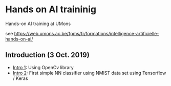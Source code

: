 # Hands on AI traininig

Hands-on AI training at UMons

see https://web.umons.ac.be/fpms/fr/formations/intelligence-artificielle-hands-on-ai/

## Introduction (3 Oct. 2019)

* [Intro 1](Défis%20en%20intelligence%20artificielle/Défi1%20-%20IA%20et%20analyse%20images/Intro1.ipynb): Using OpenCv library
* [Intro 2](Défis%20en%20intelligence%20artificielle/Défi1%20-%20IA%20et%20analyse%20images/Intro2.ipynb): First simple NN classifier using NMIST data set using Tensorflow / Keras

